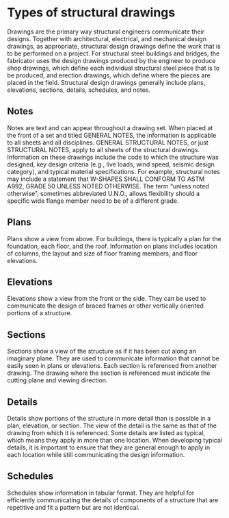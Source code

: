 Types of structural drawings
============================


Drawings are the primary way structural engineers communicate their designs. Together with architectural, electrical, and mechanical design drawings, as appropriate, structural design drawings define the work that is to be performed on a project. For structural steel buildings and bridges, the fabricator uses the design drawings produced by the engineer to produce shop drawings, which define each individual structural steel piece that is to be produced, and erection drawings, which define where the pieces are placed in the field. Structural design drawings generally include plans, elevations, sections, details, schedules, and notes.


Notes
-----
Notes are text and can appear throughout a drawing set. When placed at the front of a set and titled GENERAL NOTES, the information is applicable to all sheets and all disciplines. GENERAL STRUCTURAL NOTES, or just STRUCTURAL NOTES, apply to all sheets of the structural drawings. Information on these drawings include the code to which the structure was designed, key design criteria (e.g., live loads, wind speed, seismic design category), and typical material specifications. For example, structural notes may include a statement that W-SHAPES SHALL CONFORM TO ASTM A992, GRADE 50 UNLESS NOTED OTHERWISE. The term “unless noted otherwise”, sometimes abbreviated U.N.O., allows flexibility should a specific wide flange member need to be of a different grade. 


Plans
-----
Plans show a view from above. For buildings, there is typically a plan for the foundation, each floor, and the roof. Information on plans includes location of columns, the layout and size of floor framing members, and floor elevations. 


Elevations
----------
Elevations show a view from the front or the side. They can be used to communicate the design of braced frames or other vertically oriented portions of a structure.   


Sections
--------
Sections show a view of the structure as if it has been cut along an imaginary plane. They are used to communicate information that cannot be easily seen in plans or elevations. Each section is referenced from another drawing. The drawing where the section is referenced must indicate the cutting plane and viewing direction. 


Details
-------
Details show portions of the structure in more detail than is possible in a plan, elevation, or section. The view of the detail is the same as that of the drawing from which it is referenced. Some details are listed as typical, which means they apply in more than one location. When developing typical details, it is important to ensure that they are general enough to apply in each location while still communicating the design information.


Schedules
---------
Schedules show information in tabular format. They are helpful for efficiently communicating the details of components of a structure that are repetitive and fit a pattern but are not identical.  

